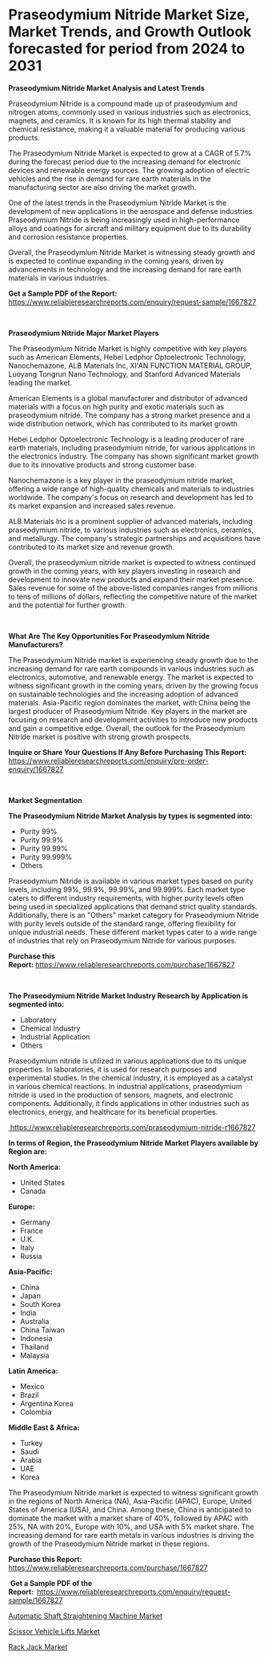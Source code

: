 <p><h1>Praseodymium Nitride Market Size, Market Trends, and Growth Outlook forecasted for period from 2024 to 2031</h1></p><p><strong>Praseodymium Nitride Market Analysis and Latest Trends</strong></p>
<p><p>Praseodymium Nitride is a compound made up of praseodymium and nitrogen atoms, commonly used in various industries such as electronics, magnets, and ceramics. It is known for its high thermal stability and chemical resistance, making it a valuable material for producing various products.</p><p>The Praseodymium Nitride Market is expected to grow at a CAGR of 5.7% during the forecast period due to the increasing demand for electronic devices and renewable energy sources. The growing adoption of electric vehicles and the rise in demand for rare earth materials in the manufacturing sector are also driving the market growth.</p><p>One of the latest trends in the Praseodymium Nitride Market is the development of new applications in the aerospace and defense industries. Praseodymium Nitride is being increasingly used in high-performance alloys and coatings for aircraft and military equipment due to its durability and corrosion resistance properties.</p><p>Overall, the Praseodymium Nitride Market is witnessing steady growth and is expected to continue expanding in the coming years, driven by advancements in technology and the increasing demand for rare earth materials in various industries.</p></p>
<p><strong>Get a Sample PDF of the Report:&nbsp;</strong> <a href="https://www.reliableresearchreports.com/enquiry/request-sample/1667827">https://www.reliableresearchreports.com/enquiry/request-sample/1667827</a></p>
<p>&nbsp;</p>
<p><strong>Praseodymium Nitride Major Market Players</strong></p>
<p><p>The Praseodymium Nitride Market is highly competitive with key players such as American Elements, Hebei Ledphor Optoelectronic Technology, Nanochemazone, ALB Materials Inc, XI'AN FUNCTION MATERIAL GROUP, Luoyang Tongrun Nano Technology, and Stanford Advanced Materials leading the market. </p><p>American Elements is a global manufacturer and distributor of advanced materials with a focus on high purity and exotic materials such as praseodymium nitride. The company has a strong market presence and a wide distribution network, which has contributed to its market growth.</p><p>Hebei Ledphor Optoelectronic Technology is a leading producer of rare earth materials, including praseodymium nitride, for various applications in the electronics industry. The company has shown significant market growth due to its innovative products and strong customer base.</p><p>Nanochemazone is a key player in the praseodymium nitride market, offering a wide range of high-quality chemicals and materials to industries worldwide. The company's focus on research and development has led to its market expansion and increased sales revenue.</p><p>ALB Materials Inc is a prominent supplier of advanced materials, including praseodymium nitride, to various industries such as electronics, ceramics, and metallurgy. The company's strategic partnerships and acquisitions have contributed to its market size and revenue growth.</p><p>Overall, the praseodymium nitride market is expected to witness continued growth in the coming years, with key players investing in research and development to innovate new products and expand their market presence. Sales revenue for some of the above-listed companies ranges from millions to tens of millions of dollars, reflecting the competitive nature of the market and the potential for further growth.</p></p>
<p>&nbsp;</p>
<p><strong>What Are The Key Opportunities For Praseodymium Nitride Manufacturers?</strong></p>
<p><p>The Praseodymium Nitride market is experiencing steady growth due to the increasing demand for rare earth compounds in various industries such as electronics, automotive, and renewable energy. The market is expected to witness significant growth in the coming years, driven by the growing focus on sustainable technologies and the increasing adoption of advanced materials. Asia-Pacific region dominates the market, with China being the largest producer of Praseodymium Nitride. Key players in the market are focusing on research and development activities to introduce new products and gain a competitive edge. Overall, the outlook for the Praseodymium Nitride market is positive with strong growth prospects.</p></p>
<p><strong>Inquire or Share Your Questions If Any Before Purchasing This Report:</strong> <a href="https://www.reliableresearchreports.com/enquiry/pre-order-enquiry/1667827">https://www.reliableresearchreports.com/enquiry/pre-order-enquiry/1667827</a></p>
<p>&nbsp;</p>
<p><strong>Market Segmentation</strong></p>
<p><strong>The Praseodymium Nitride Market Analysis by types is segmented into:</strong></p>
<p><ul><li>Purity 99%</li><li>Purity 99.9%</li><li>Purity 99.99%</li><li>Purity 99.999%</li><li>Others</li></ul></p>
<p><p>Praseodymium Nitride is available in various market types based on purity levels, including 99%, 99.9%, 99.99%, and 99.999%. Each market type caters to different industry requirements, with higher purity levels often being used in specialized applications that demand strict quality standards. Additionally, there is an "Others" market category for Praseodymium Nitride with purity levels outside of the standard range, offering flexibility for unique industrial needs. These different market types cater to a wide range of industries that rely on Praseodymium Nitride for various purposes.</p></p>
<p><strong>Purchase this Report:&nbsp;</strong><a href="https://www.reliableresearchreports.com/purchase/1667827">https://www.reliableresearchreports.com/purchase/1667827</a></p>
<p>&nbsp;</p>
<p><strong>The Praseodymium Nitride Market Industry Research by Application is segmented into:</strong></p>
<p><ul><li>Laboratory</li><li>Chemical Industry</li><li>Industrial Application</li><li>Others</li></ul></p>
<p><p>Praseodymium nitride is utilized in various applications due to its unique properties. In laboratories, it is used for research purposes and experimental studies. In the chemical industry, it is employed as a catalyst in various chemical reactions. In industrial applications, praseodymium nitride is used in the production of sensors, magnets, and electronic components. Additionally, it finds applications in other industries such as electronics, energy, and healthcare for its beneficial properties.</p></p>
<p><a href="https://www.reliableresearchreports.com/praseodymium-nitride-r1667827">&nbsp;https://www.reliableresearchreports.com/praseodymium-nitride-r1667827</a></p>
<p><strong>In terms of Region, the Praseodymium Nitride Market Players available by Region are:</strong></p>
<p>
    <p> <strong> North America: </strong>
        <ul>
            <li>United States</li>
            <li>Canada</li>
        </ul>
        </p> 
    <p> <strong> Europe: </strong>
        <ul>
            <li>Germany</li>
            <li>France</li>
            <li>U.K.</li>
            <li>Italy</li>
            <li>Russia</li>
        </ul>
        </p> 
    <p> <strong> Asia-Pacific: </strong>
        <ul>
            <li>China</li>
            <li>Japan</li>
            <li>South Korea</li>
            <li>India</li>
            <li>Australia</li>
            <li>China Taiwan</li>
            <li>Indonesia</li>
            <li>Thailand</li>
            <li>Malaysia</li>
        </ul>
        </p> 
    <p> <strong> Latin America: </strong>
        <ul>
            <li>Mexico</li>
            <li>Brazil</li>
            <li>Argentina Korea</li>
            <li>Colombia</li>
        </ul>
        </p> 
    <p> <strong> Middle East & Africa: </strong>
        <ul>
            <li>Turkey</li>
            <li>Saudi</li>
            <li>Arabia</li>
            <li>UAE</li>
            <li>Korea</li>
        </ul>
    </p>
    </p>
<p><p>The Praseodymium Nitride market is expected to witness significant growth in the regions of North America (NA), Asia-Pacific (APAC), Europe, United States of America (USA), and China. Among these, China is anticipated to dominate the market with a market share of 40%, followed by APAC with 25%, NA with 20%, Europe with 10%, and USA with 5% market share. The increasing demand for rare earth metals in various industries is driving the growth of the Praseodymium Nitride market in these regions.</p></p>
<p><strong>Purchase this Report: </strong><a href="https://www.reliableresearchreports.com/purchase/1667827">https://www.reliableresearchreports.com/purchase/1667827</a></p>
<p>&nbsp;<strong>Get a Sample PDF of the Report:&nbsp;&nbsp;</strong><a href="https://www.reliableresearchreports.com/enquiry/request-sample/1667827">https://www.reliableresearchreports.com/enquiry/request-sample/1667827</a></p>
<p><strong></strong></p>
<p><p><a href="https://www.linkedin.com/pulse/automatic-shaft-straightening-machine-market-trends-analysis-khlhe">Automatic Shaft Straightening Machine Market</a></p><p><a href="https://www.linkedin.com/pulse/scissor-vehicle-lifts-market-insight-trends-growth-forecasted-nblqf">Scissor Vehicle Lifts Market</a></p><p><a href="https://www.linkedin.com/pulse/rack-jack-market-research-report-its-history-forecast-2024-xw2lf">Rack Jack Market</a></p></p>